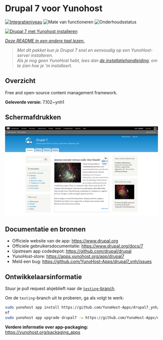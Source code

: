 <!--
NB: Deze README is automatisch gegenereerd door <https://github.com/YunoHost/apps/tree/master/tools/readme_generator>
Hij mag NIET handmatig aangepast worden.
-->

# Drupal 7 voor Yunohost

[![Integratieniveau](https://apps.yunohost.org/badge/integration/drupal7)](https://ci-apps.yunohost.org/ci/apps/drupal7/)
![Mate van functioneren](https://apps.yunohost.org/badge/state/drupal7)
![Onderhoudsstatus](https://apps.yunohost.org/badge/maintained/drupal7)

[![Drupal 7 met Yunohost installeren](https://install-app.yunohost.org/install-with-yunohost.svg)](https://install-app.yunohost.org/?app=drupal7)

*[Deze README in een andere taal lezen.](./ALL_README.md)*

> *Met dit pakket kun je Drupal 7 snel en eenvoudig op een YunoHost-server installeren.*  
> *Als je nog geen YunoHost hebt, lees dan [de installatiehandleiding](https://yunohost.org/install), om te zien hoe je 'm installeert.*

## Overzicht

Free and open-source content management framework.


**Geleverde versie:** 7.102~ynh1

## Schermafdrukken

![Schermafdrukken van Drupal 7](./doc/screenshots/screenshot.png)

## Documentatie en bronnen

- Officiele website van de app: <https://www.drupal.org>
- Officiele gebruikersdocumentatie: <https://www.drupal.org/docs/7>
- Upstream app codedepot: <https://github.com/drupal/drupal>
- YunoHost-store: <https://apps.yunohost.org/app/drupal7>
- Meld een bug: <https://github.com/YunoHost-Apps/drupal7_ynh/issues>

## Ontwikkelaarsinformatie

Stuur je pull request alsjeblieft naar de [`testing`-branch](https://github.com/YunoHost-Apps/drupal7_ynh/tree/testing).

Om de `testing`-branch uit te proberen, ga als volgt te werk:

```bash
sudo yunohost app install https://github.com/YunoHost-Apps/drupal7_ynh/tree/testing --debug
of
sudo yunohost app upgrade drupal7 -u https://github.com/YunoHost-Apps/drupal7_ynh/tree/testing --debug
```

**Verdere informatie over app-packaging:** <https://yunohost.org/packaging_apps>
